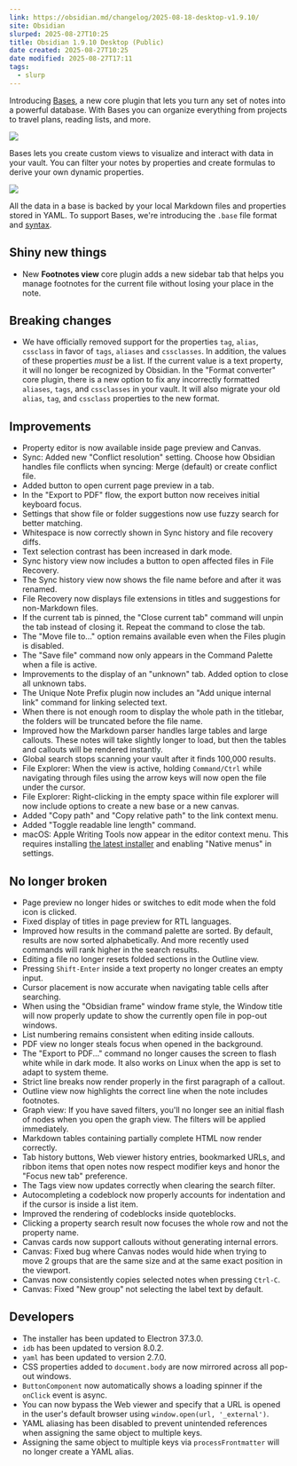```yaml
---
link: https://obsidian.md/changelog/2025-08-18-desktop-v1.9.10/
site: Obsidian
slurped: 2025-08-27T10:25
title: Obsidian 1.9.10 Desktop (Public)
date created: 2025-08-27T10:25
date modified: 2025-08-27T17:11
tags:
  - slurp
---
```


Introducing [Bases](https://help.obsidian.md/bases), a new core plugin that lets you turn any set of notes into a powerful database. With Bases you can organize everything from projects to travel plans, reading lists, and more.

 ![](https://obsidian.md/images/changelog/1.9-bases-table-light.png)

Bases lets you create custom views to visualize and interact with data in your vault. You can filter your notes by properties and create formulas to derive your own dynamic properties.

 ![](https://obsidian.md/images/changelog/1.9-bases-cards-light.png)

All the data in a base is backed by your local Markdown files and properties stored in YAML. To support Bases, we're introducing the `.base` file format and [syntax](https://help.obsidian.md/bases/syntax).

## Shiny new things

- New **Footnotes view** core plugin adds a new sidebar tab that helps you manage footnotes for the current file without losing your place in the note.

## Breaking changes

- We have officially removed support for the properties `tag`, `alias`, `cssclass` in favor of `tags`, `aliases` and `cssclasses`. In addition, the values of these properties _must_ be a list. If the current value is a text property, it will no longer be recognized by Obsidian. In the "Format converter" core plugin, there is a new option to fix any incorrectly formatted `aliases`, `tags`, and `cssclasses` in your vault. It will also migrate your old `alias`, `tag`, and `cssclass` properties to the new format.

## Improvements

- Property editor is now available inside page preview and Canvas.
- Sync: Added new "Conflict resolution" setting. Choose how Obsidian handles file conflicts when syncing: Merge (default) or create conflict file.
- Added button to open current page preview in a tab.
- In the "Export to PDF" flow, the export button now receives initial keyboard focus.
- Settings that show file or folder suggestions now use fuzzy search for better matching.
- Whitespace is now correctly shown in Sync history and file recovery diffs.
- Text selection contrast has been increased in dark mode.
- Sync history view now includes a button to open affected files in File Recovery.
- The Sync history view now shows the file name before and after it was renamed.
- File Recovery now displays file extensions in titles and suggestions for non-Markdown files.
- If the current tab is pinned, the "Close current tab" command will unpin the tab instead of closing it. Repeat the command to close the tab.
- The "Move file to..." option remains available even when the Files plugin is disabled.
- The "Save file" command now only appears in the Command Palette when a file is active.
- Improvements to the display of an "unknown" tab. Added option to close all unknown tabs.
- The Unique Note Prefix plugin now includes an "Add unique internal link" command for linking selected text.
- When there is not enough room to display the whole path in the titlebar, the folders will be truncated before the file name.
- Improved how the Markdown parser handles large tables and large callouts. These notes will take slightly longer to load, but then the tables and callouts will be rendered instantly.
- Global search stops scanning your vault after it finds 100,000 results.
- File Explorer: When the view is active, holding `Command/Ctrl` while navigating through files using the arrow keys will now open the file under the cursor.
- File Explorer: Right-clicking in the empty space within file explorer will now include options to create a new base or a new canvas.
- Added "Copy path" and "Copy relative path" to the link context menu.
- Added "Toggle readable line length" command.
- macOS: Apple Writing Tools now appear in the editor context menu. This requires installing [the latest installer](https://obsidian.md/download) and enabling "Native menus" in settings.

## No longer broken

- Page preview no longer hides or switches to edit mode when the fold icon is clicked.
- Fixed display of titles in page preview for RTL languages.
- Improved how results in the command palette are sorted. By default, results are now sorted alphabetically. And more recently used commands will rank higher in the search results.
- Editing a file no longer resets folded sections in the Outline view.
- Pressing `Shift-Enter` inside a text property no longer creates an empty input.
- Cursor placement is now accurate when navigating table cells after searching.
- When using the "Obsidian frame" window frame style, the Window title will now properly update to show the currently open file in pop-out windows.
- List numbering remains consistent when editing inside callouts.
- PDF view no longer steals focus when opened in the background.
- The "Export to PDF..." command no longer causes the screen to flash white while in dark mode. It also works on Linux when the app is set to adapt to system theme.
- Strict line breaks now render properly in the first paragraph of a callout.
- Outline view now highlights the correct line when the note includes footnotes.
- Graph view: If you have saved filters, you'll no longer see an initial flash of nodes when you open the graph view. The filters will be applied immediately.
- Markdown tables containing partially complete HTML now render correctly.
- Tab history buttons, Web viewer history entries, bookmarked URLs, and ribbon items that open notes now respect modifier keys and honor the "Focus new tab" preference.
- The Tags view now updates correctly when clearing the search filter.
- Autocompleting a codeblock now properly accounts for indentation and if the cursor is inside a list item.
- Improved the rendering of codeblocks inside quoteblocks.
- Clicking a property search result now focuses the whole row and not the property name.
- Canvas cards now support callouts without generating internal errors.
- Canvas: Fixed bug where Canvas nodes would hide when trying to move 2 groups that are the same size and at the same exact position in the viewport.
- Canvas now consistently copies selected notes when pressing `Ctrl-C`.
- Canvas: Fixed "New group" not selecting the label text by default.

## Developers

- The installer has been updated to Electron 37.3.0.
- `idb` has been updated to version 8.0.2.
- `yaml` has been updated to version 2.7.0.
- CSS properties added to `document.body` are now mirrored across all pop-out windows.
- `ButtonComponent` now automatically shows a loading spinner if the `onClick` event is async.
- You can now bypass the Web viewer and specify that a URL is opened in the user's default browser using `window.open(url, '_external')`.
- YAML aliasing has been disabled to prevent unintended references when assigning the same object to multiple keys.
- Assigning the same object to multiple keys via `processFrontmatter` will no longer create a YAML alias.